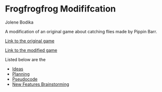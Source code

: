 # Frogfrogfrog Modififcation
Jolene Bodika

A modification of an original game about catching flies made by Pippin Barr.

[Link to the original game](https://pippinbarr.github.io/cart253-examples/topics/making/frogfrogfrog/index.html)

[Link to the modified game](PASTE_URL_HERE)

Listed below are the 
- [Ideas](./ideas.md)
- [Planning](./planning.md)
- [Pseudocode](./pseudocode.md)
- [New Features Brainstorming](./new-features-ideas.md)
